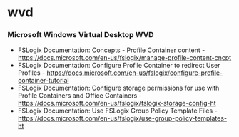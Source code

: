 # wvd

### Microsoft Windows Virtual Desktop WVD 

* FSLogix Documentation: Concepts - Profile Container content - https://docs.microsoft.com/en-us/fslogix/manage-profile-content-cncpt
* FSLogix Documentation: Configure Profile Container to redirect User Profiles - https://docs.microsoft.com/en-us/fslogix/configure-profile-container-tutorial
* FSLogix Documentation: Configure storage permissions for use with Profile Containers and Office Containers - https://docs.microsoft.com/en-us/fslogix/fslogix-storage-config-ht
* FSLogix Documentation: Use FSLogix Group Policy Template Files - https://docs.microsoft.com/en-us/fslogix/use-group-policy-templates-ht
